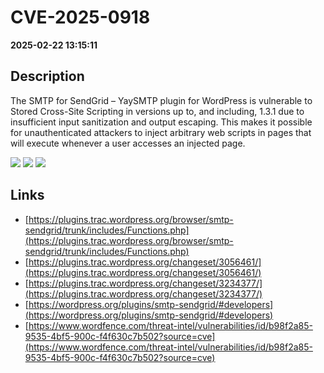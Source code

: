# CVE-2025-0918

**2025-02-22 13:15:11**

## Description
The SMTP for SendGrid – YaySMTP plugin for WordPress is vulnerable to Stored Cross-Site Scripting in versions up to, and including, 1.3.1 due to insufficient input sanitization and output escaping. This makes it possible for unauthenticated attackers to inject arbitrary web scripts in pages that will execute whenever a user accesses an injected page.

![](https://img.shields.io/static/v1?label=Score&message=7.2&color=red)
![](https://img.shields.io/static/v1?label=Severity&message=HIGH&color=red)
![](https://img.shields.io/static/v1?label=CWE&message=XSS&color=green)

## Links
- [https://plugins.trac.wordpress.org/browser/smtp-sendgrid/trunk/includes/Functions.php](https://plugins.trac.wordpress.org/browser/smtp-sendgrid/trunk/includes/Functions.php)
- [https://plugins.trac.wordpress.org/changeset/3056461/](https://plugins.trac.wordpress.org/changeset/3056461/)
- [https://plugins.trac.wordpress.org/changeset/3234377/](https://plugins.trac.wordpress.org/changeset/3234377/)
- [https://wordpress.org/plugins/smtp-sendgrid/#developers](https://wordpress.org/plugins/smtp-sendgrid/#developers)
- [https://www.wordfence.com/threat-intel/vulnerabilities/id/b98f2a85-9535-4bf5-900c-f4f630c7b502?source=cve](https://www.wordfence.com/threat-intel/vulnerabilities/id/b98f2a85-9535-4bf5-900c-f4f630c7b502?source=cve)
